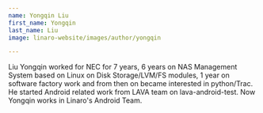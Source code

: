 ```yaml
---
name: Yongqin Liu
first_name: Yongqin
last_name: Liu
image: linaro-website/images/author/yongqin

---
```


Liu Yongqin worked for NEC for 7 years, 6 years on NAS Management System based on Linux on Disk Storage/LVM/FS modules, 1 year on software factory work and from then on became interested in python/Trac. He started Android related work from LAVA team on lava-android-test. Now Yongqin works in Linaro's Android Team.
